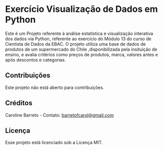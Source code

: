 # Exercício Visualização de Dados em Python
Este é um Projeto referente à análise estatística e visualização interativa dos dados via Python, referente ao exercício do Módulo 13 do curso de Cientista de Dados da EBAC.
O projeto utiliza uma base de dados de produtos de um supermercado do Chile ,disponibilizada pela insituição de ensino, e avalia critérios como preços de produtos, marca, valores antes e após descontos e categorias.

## Contribuições
Este projeto não está aberto para contribuições.

## Créditos
Caroline Barreto - Contato: barretofcarol@gmail.com

## Licença
Esse projeto está licenciado sob a Licença MIT.
